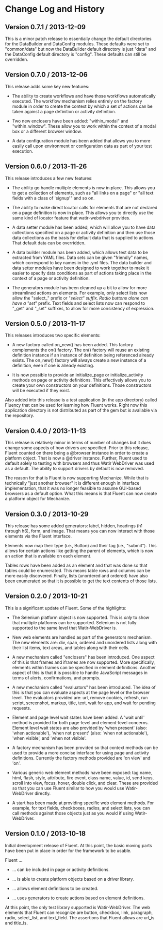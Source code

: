 Change Log and History
======================

Version 0.7.1 / 2013-12-09
--------------------------

This is a minor patch release to essentially change the default directories for the DataBuilder and DataConfig modules. These defaults were set to "common/data" but now the DataBuilder default directory is just "data" and the DataConfig default directory is "config". These defaults can still be overridden. 

Version 0.7.0 / 2013-12-06
--------------------------

This release adds some key new features:

* The ability to create workflows and have those workflows automatically executed. The workflow mechanism relies entirely on the factory module in order to create the context by which a set of actions can be taken against a page definition or activity definition.

* Two new enclosers have been added: "within_modal" and "within_window". These allow you to work within the context of a modal box or a different browser window.

* A data configuration module has been added that allows you to more easily call upon environment or configuration data as part of your test execution.

Version 0.6.0 / 2013-11-26
--------------------------

This release introduces a few new features:

* The ability go handle multiple elements is now in place. This allows you to get a collection of elements, such as "all links on a page" or "all text fields with a class of 'signup'" and so on.

* The ability to make direct locator calls for elements that are not declared on a page definition is now in place. This allows you to directly use the same kind of locator feature that watir-webdriver provides.

* A data setter module has been added, which will allow you to have data collections specified on a page or activity definition and then use those data collections as the basis for default data that is supplied to actions. That default data can be overridden.

* A data builder module has been added, which allows test data to be extracted from YAML files. Data sets can be given "friendly" names, which correspond to key names in the .yml files. The data builder and data setter modules have been designed to work together to make it easier to specify data conditions as part of actions taking place in the context of a page or activity definition.

* The generators module has been cleaned up a bit to allow for more streamlined actions on elements. For example, only select lists now allow the "select_" prefix or "_select" suffix. Radio buttons alone can have a "set_" prefix. Text fields and select lists now can respond to "_get" and "_set" suffixes, to allow for more consistency of expression.

Version 0.5.0 / 2013-11-17
--------------------------

This releases introduces two specific elements:

* A new factory called on_new() has been added. This factory complements the on() factory. The on() factory will reuse an existing definition instance if an instance of definition being referenced already exists. The on_new() factory will always create a new instance of a definition, even if one is already existing.

* It is now possible to provide an initialize_page or initialize_activity methods on page or activity definitions. This effectively allows you to create your own constructors on your definitions. Those constructors will be executed if they exist.

Also added into this release is a test application (in the app directory) called Fluency that can be used for learning how Fluent works. Right now this application directory is not distributed as part of the gem but is available via the repository.

Version 0.4.0 / 2013-11-13
--------------------------

This release is relatively minor in terms of number of changes but it does change some aspects of how drivers are specified. Prior to this release, Fluent counted on there being a @browser instance in order to create a platform object. That is now a @driver instance. Further, Fluent used to default solely to testing with browsers and thus Watir WebDriver was used as a default. The ability to support drivers by default is now removed.

The reason for that is Fluent is now supporting Mechanize. While that is technically "just another browser" it is different enough in interface implementation, that it was no longer feasible to assume GUI-based browsers as a default option. What this means is that Fluent can now create a platform object for Mechanize.

Version 0.3.0 / 2013-10-29
--------------------------

This release has some added generators: label, hidden, headings (h1 through h6), form, and image. That means you can now interact with those elements via the Fluent interface.

Elements now map their type (i.e., Button) and their tag (i.e., "submit"). This allows for certain actions like getting the parent of elements, which is now an action that is available on each element.

Tables rows have been added as an element and that was done so that tables could be enumerated. This means table rows and columns can be more easily discovered. Finally, lists (unordered and ordered) have also been enumerated so that it is possible to get the text contents of those lists.

Version 0.2.0 / 2013-10-21
--------------------------

This is a significant update of Fluent. Some of the highlights:

* The Selenium platform object is now supported. This is *only* to show that multiple platforms can be supported. Selenium is not fully supported to the same level that Watir-WebDriver is.

* New web elements are handled as part of the generators mechanism. The new elements are: div, span, ordered and unordered lists along with their list items, text areas, and tables along with their cells.

* A new mechanism called "enclosers" has been introduced. One aspect of this is that frames and iframes are now supported. More specifically, elements within frames can be specified in element definitions. Another aspect of this is that it is possible to handle JavaScript messages in terms of alerts, confirmations, and prompts.

* A new mechanism called "evaluators" has been introduced. The idea of this is that you can evaluate aspects at the page level or the browser level. The evaluators provided are: url, remove cookies, refresh, run script, screenshot, markup, title, text, wait for app, and wait for pending requests.

* Element and page level wait states have been added. A 'wait until' method is provided for both page-level and element-level concerns. Element level wait states are also provided by 'when present' (also: 'when actionable'), 'when not present' (also: 'when not actionable'), 'when visible', and 'when not visible'.

* A factory mechanism has been provided so that context methods can be used to provide a more concise interface for using page and activity definitions. Currently the factory methods provided are 'on view' and 'on'.

* Various generic web element methods have been exposed: tag name, html, flash, style, attribute, fire event, class name, value, id, send keys, scroll into view, focus, hover, double click, and clear. These are provided so that you can use Fluent similar to how you would use Watir-WebDriver directly.

* A start has been made at providing specific web element methods. For example, for text fields, checkboxes, radios, and select lists, you can call methods against those objects just as you would if using Watir-WebDriver.

Version 0.1.0 / 2013-10-18
--------------------------

Initial development release of Fluent. At this point, the basic moving parts have been put in place in order for the framework to be usable.

Fluent ...

* ... can be included in page or activity definitions.

* ... is able to create platform objects based on a driver library.

* ... allows element definitions to be created.

* ... uses generators to create actions based on element definitions.

At this point, the only test library supported is Watir-WebDriver. The web elements that Fluent can recognize are button, checkbox, link, paragraph, radio, select_list, and text_field. The assertions that Fluent allows are url_is and title_is.